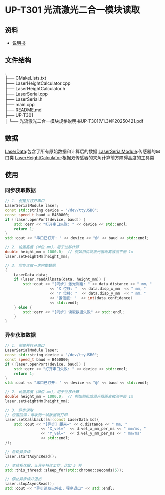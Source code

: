 # UP-T301 光流激光二合一模块读取

## 资料

- [说明书](./UP-T301/光流激光二合一模块规格说明书UP-T301(V1.3)@20250421.pdf)


## 文件结构
.  
├── CMakeLists.txt  
├── LaserHeightCalculator.cpp  
├── LaserHeightCalculator.h  
├── LaserSerial.cpp  
├── LaserSerial.h  
├── main.cpp  
├── README.md  
├── UP-T301  
│ └── 光流激光二合一模块规格说明书UP-T301(V1.3)@20250421.pdf

## 数据

[LaserData](./LaserSerial.h#L10):包含了所有原始数据和计算后的数据
[LaserSerialModule](./LaserSerial.h#L31):传感器的串口类
[LaserHeightCalculator](./LaserHeightCalculator.h#L9):根据双传感器的夹角计算前方障碍高度的工具类

## 使用

### 同步获取数据

```cpp
// 1. 创建并打开串口
LaserSerialModule laser;
const std::string device = "/dev/ttyUSB0";
const speed_t baud = B460800;
if (!laser.openPort(device, baud)) {
    std::cerr << "打开串口失败: " << device << std::endl;
    return 1;
}
std::cout << "串口已打开: " << device << "@" << baud << std::endl;

// 2. 设置高度（单位 mm），用于位移计算
double height_mm = 1000.0;  // 例如相机或激光器距离被测平面 1m
laser.setHeightMm(height_mm);

// 3. 同步读取一次完整数据
{
    LaserData data;
    if (laser.readAllData(data, height_mm)) {
        std::cout << "[同步] 激光测距: " << data.distance << " mm，"
                    << "X 位移: "  << data.disp_x_mm  << " mm，"
                    << "Y 位移: "  << data.disp_y_mm  << " mm，"
                    << "置信度: "  << int(data.confidence)
                    << std::endl;
    } else {
        std::cerr << "[同步] 读取数据失败" << std::endl;
    }
}
```

### 异步获取数据

```cpp
// 1. 创建并打开串口
LaserSerialModule laser;
const std::string device = "/dev/ttyUSB0";
const speed_t baud = B460800;
if (!laser.openPort(device, baud)) {
    std::cerr << "打开串口失败: " << device << std::endl;
    return 1;
}
std::cout << "串口已打开: " << device << "@" << baud << std::endl;

// 2. 设置高度（单位 mm），用于位移计算
double height_mm = 1000.0;  // 例如相机或激光器距离被测平面 1m
laser.setHeightMm(height_mm);

// 3. 异步读取
// 设置回调：每收到一帧数据就打印
laser.setCallback([&](const LaserData &d){
    std::cout << "[异步] 距离=" << d.distance << " mm, "
                << "X_vel="  << d.vel_x_mm_per_ms << " mm/ms, "
                << "Y_vel="  << d.vel_y_mm_per_ms << " mm/ms"
                << std::endl;
});

// 启动异步读
laser.startAsyncRead();

// 主线程休眠，让异步持续工作，比如 5 秒
std::this_thread::sleep_for(std::chrono::seconds(5));

// 停止异步读并退出
laser.stopAsyncRead();
std::cout << "异步读取已停止，程序退出" << std::endl;
```